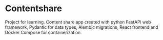 # Contentshare
Project for learning. Content share app created with python FastAPI web framework, Pydantic for data types, Alembic migrations, React frontend and Docker Compose for containerization.

